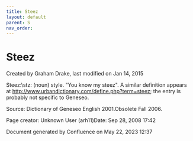 ```yaml
---
title: Steez
layout: default
parent: S
nav_order:
---
```


# Steez

Created by  Graham Drake, last modified on Jan 14, 2015

Steez:\stz\: (noun) style. &quot;You know my steez&quot;. A similar definition appears at http://www.urbandictionary.com/define.php?term=steez; the entry is probably not specific to Geneseo.

Source: Dictionary of Geneseo English 2001.Obsolete Fall 2006.

Page creator: Unknown User (arh11)Date: Sep 28, 2008 17:42

Document generated by Confluence on May 22, 2023 12:37



